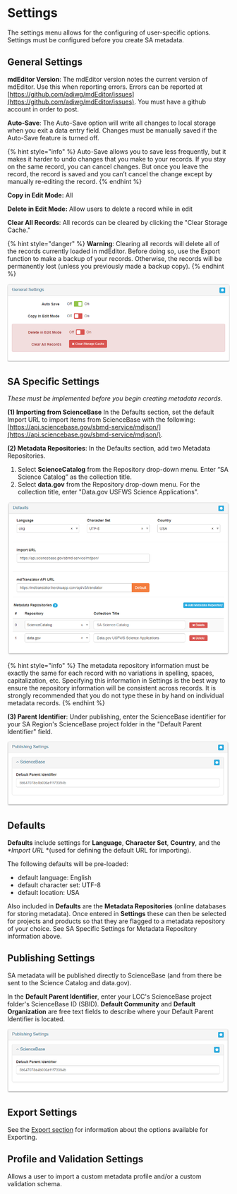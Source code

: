 # Settings

The settings menu allows for the configuring of user-specific options. Settings must be configured before you create SA metadata.

## General Settings

**mdEditor Version**: The mdEditor version notes the current version of mdEditor. Use this when reporting errors. Errors can be reported at [https://github.com/adiwg/mdEditor/issues](https://github.com/adiwg/mdEditor/issues). You must have a github account in order to post.

**Auto-Save**: The Auto-Save option will write all changes to local storage when you exit a data entry field. Changes must be manually saved if the Auto-Save feature is turned off.

{% hint style="info" %}
Auto-Save allows you to save less frequently, but it makes it harder to undo changes that you make to your records. If you stay on the same record, you can cancel changes. But once you leave the record, the record is saved and you can’t cancel the change except by manually re-editing the record.
{% endhint %}

**Copy in Edit Mode:** All 

**Delete in Edit Mode:** Allow users to delete a record while in edit

**Clear All Records**: All records can be cleared by clicking the "Clear Storage Cache."

{% hint style="danger" %}
**Warning**: Clearing all records will delete all of the records currently loaded in mdEditor. Before doing so, use the Export function to make a backup of your records. Otherwise, the records will be permanently lost \(unless you previously made a backup copy\).
{% endhint %}

![General Settings](.gitbook/assets/image%20%285%29.png)

## SA Specific Settings

_These must be implemented before you begin creating metadata records._

 **\(1\) Importing from ScienceBase** In the Defaults section, set the default Import URL to import items from ScienceBase with the following: [https://api.sciencebase.gov/sbmd-service/mdjson/](https://api.sciencebase.gov/sbmd-service/mdjson/).

**\(2\) Metadata Repositories**: In the Defaults section, add two Metadata Repositories.

1. Select **ScienceCatalog** from the Repository drop-down menu. Enter “SA Science Catalog” as the collection title.
2. Select **data.gov** from the Repository drop-down menu. For the collection title, enter "Data.gov USFWS Science Applications". 

![Science Applications settings](.gitbook/assets/image%20%287%29.png)

{% hint style="info" %}
The metadata repository information must be exactly the same for each record with no variations in spelling, spaces, capitalization, etc. Specifying this information in Settings is the best way to ensure the repository information will be consistent across records. It is strongly recommended that you do not type these in by hand on individual metadata records.
{% endhint %}

**\(3\) Parent Identifier**: Under publishing, enter the ScienceBase identifier for your SA Region's ScienceBase project folder in the "Default Parent Identifier" field.

![](.gitbook/assets/image%20%283%29.png)

## Defaults

**Defaults** include settings for **Language**, **Character Set**, **Country**, and the _\*Import URL_ \*\(used for defining the default URL for importing\).

The following defaults will be pre-loaded:

* default language: English
* default character set: UTF-8
* default location: USA

Also included in **Defaults** are the **Metadata Repositories** \(online databases for storing metadata\). Once entered in **Settings** these can then be selected for projects and products so that they are flagged to a metadata repository of your choice. See SA Specific Settings for Metadata Repository information above.

## Publishing Settings

SA metadata will be published directly to ScienceBase \(and from there be sent to the Science Catalog and data.gov\).

In the **Default Parent Identifier**, enter your LCC's ScienceBase project folder's ScienceBase ID \(SBID\). **Default Community** and **Default Organization** are free text fields to describe where your Default Parent Identifier is located.

![](.gitbook/assets/image.png)

## Export Settings

See the [Export section](data-management/export.md#export-options) for information about the options available for Exporting.

## Profile and Validation Settings

Allows a user to import a custom metadata profile and/or a custom validation schema.

